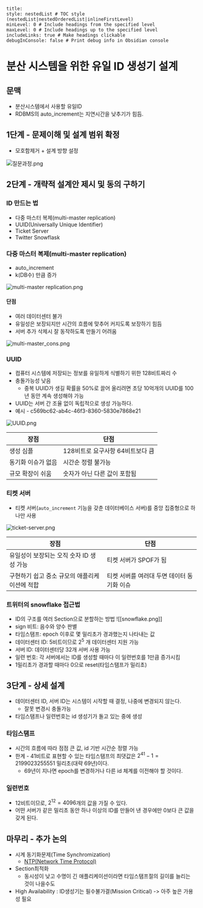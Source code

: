 ```table-of-contents
title: 
style: nestedList # TOC style (nestedList|nestedOrderedList|inlineFirstLevel)
minLevel: 0 # Include headings from the specified level
maxLevel: 0 # Include headings up to the specified level
includeLinks: true # Make headings clickable
debugInConsole: false # Print debug info in Obsidian console
```
# 분산 시스템을 위한 유일 ID 생성기 설계

## 문맥
- 분산시스템에서 사용할 유일ID
- RDBMS의 auto_increment는 지연시간을 낮추기가 힘듬.

## 1단계 - 문제이해 및 설계 범위 확정
- 모호함제거 + 설계 방향 설정

![질문과정.png](assets/질문과정.png)

## 2단계 - 개략적 설계안 제시 및 동의 구하기
### ID 만드는 법 
- 다중 마스터 복제(multi-master replication)
- UUID(Universally Unique Identifier)
- Ticket Server
- Twitter Snowflask
### 다중 마스터 복제(multi-master replication)
- auto_increment
- k(DB수) 만큼 증가

![multi-master replication.png](assets/multi-master_replication.png)

#### 단점
- 여러 데이터센터 불가
- 유일성은 보장되지만 시간의 흐름에 맞추어 커지도록 보장하기 힘듬
- 서버 추가 삭제시 잘 동작하도록 만들기 어려움

![multi-master_cons.png](assets/multi-master_cons.png)

### UUID
- 컴퓨터 시스템에 저장되는 정보를 유일하게 식별하기 위한 128비트짜리 수
- 충돌가능성 낮음
	- 중복 UUID가 생길 확률을 50%로 끌어 올리려면 초당 10억개의 UUID를 100년 동안 계속 생성해야 가능
- UUID는 서버 간 조율 없이 독립적으로 생성 가능하다.
- 예시 - c569bc62-ab4c-46f3-8360-5830e7868e21

![UUID.png](assets/UUID.png)

| 장점         | 단점                   |
| ---------- | -------------------- |
| 생성 심플      | 128비트로 요구사항 64비트보다 큼 |
| 동기화 이슈가 없음 | 시간순 정렬 불가능           |
| 규모 확장이 쉬움  | 숫자가 아닌 다른 값이 포함됨     |
### 티켓 서버
- 티켓 서버(`auto_increment` 기능을 갖춘 데이터베이스 서버)를 중앙 집중형으로 하나만 사용

![ticket-server.png](assets/ticket-server.png)

| 장점                        | 단점                       |
| ------------------------- | ------------------------ |
| 유일성이 보장되는 오직 숫자 ID 생성 가능  | 티켓 서버가 SPOF가 됨           |
| 구현하기 쉽고 중소 규모의 애플리케이션에 적합 | 티켓 서버를 여러대 두면 데이터 동기화 이슈 |

### 트위터의 snowflake 접근법
- ID의 구조를 여러 Section으로 분할하는 방법
![[snowflake.png]]
- sign 비트: 음수와 양수 판별
- 타임스탬프: epoch 이후로 몇 밀리초가 경과했는지 나타내는 값
- 데이터센터 ID: 5비트이므로 $2^5$ 개 데이터센터 지원 가능
- 서버 ID: 데이터센터당 32개 서버 사용 가능
- 일련 번호: 각 서버에서는 ID를 생성할 때마다 이 일련번호를 1만큼 증가시킴
- 1밀리초가 경과할 때마다 0으로 reset(타임스탬프가 밀리초)


## 3단계 - 상세 설계
- 데이터센터 ID, 서버 ID는 시스템이 시작할 때 결정, 나중에 변경되지 않는다.
	- 잘못 변경시 충돌가능
- 타임스탬프나 일련번호는 id 생성기가 돌고 있는 중에 생성
### 타임스탬프
- 시간의 흐름에 따라 점점 큰 값, id 기반 시간순 정렬 가능
- 한계 - 41비트로 표현할 수 있는 타임스탬프의 최댓값은 $2 ^ {41} - 1 = 2199023255551$ 밀리초(대략 69년)이다. 
	- 69년이 지나면 epoch를 변경하거나 다른 id 체계를 이전해야 할 것이다.

### 일련번호
- 12비트이므로, $2^{12}=4096$개의 값을 가질 수 있다. 
- 어떤 서버가 같은 밀리초 동안 하나 이상의 ID를 만들어 낸 경우에만 0보다 큰 값을 갖게 된다. 

## 마무리 - 추가 논의
- 시계 동기화문제(Time Synchromization)
	- [NTP(Network Time Protocol)](https://ko.wikipedia.org/wiki/%EB%84%A4%ED%8A%B8%EC%9B%8C%ED%81%AC_%ED%83%80%EC%9E%84_%ED%94%84%EB%A1%9C%ED%86%A0%EC%BD%9C)
- Section최적화
	- 동시성이 낮고 수명이 긴 애플리케이션이라면 타임스탬프절의 길이를 늘리는 것이 나을수도
- High Availability : ID생성기는 필수불가결(Mission Critical) -> 아주 높은 가용성 필요